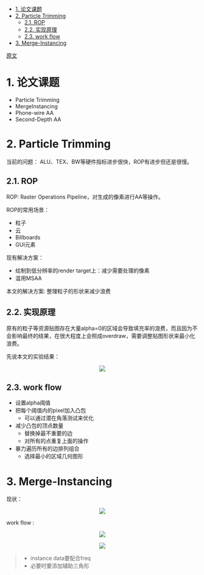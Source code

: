 <!-- TOC -->

- [1. 论文课题](#1-论文课题)
- [2. Particle Trimming](#2-particle-trimming)
  - [2.1. ROP](#21-rop)
  - [2.2. 实现原理](#22-实现原理)
  - [2.3. work flow](#23-work-flow)
- [3. Merge-Instancing](#3-merge-instancing)

<!-- /TOC -->
[原文](./Persson_GraphicsGemsForGames.pptx)

# 1. 论文课题
- Particle Trimming
- MergeInstancing
- Phone-wire AA
- Second-Depth AA

# 2. Particle Trimming
当前的问题：
ALU、TEX、BW等硬件指标进步很快，ROP有进步但还是很慢。

## 2.1. ROP
ROP: Raster Operations Pipeline，对生成的像素进行AA等操作。

ROP的常用场景：
- 粒子
- 云
- Billboards
- GUI元素

现有解决方案：
- 绘制到低分辨率的render target上：减少需要处理的像素
- 滥用MSAA

本文的解决方案:
整理粒子的形状来减少浪费

## 2.2. 实现原理
原有的粒子等资源贴图存在大量alpha=0的区域会导致填充率的浪费，而且因为不会影响最终的结果，在很大程度上会照成overdraw，需要调整贴图形状来最小化浪费。

先说本文的实验结果：
<div align="center">

![][ParticleTrimmingResults]

</div>

## 2.3. work flow
- 设置alpha阈值
- 把每个阈值内的pixel加入凸包
  - 可以通过潜在角落测试来优化
- 减少凸包的顶点数量
  - 替换掉最不重要的边
  - 对所有的点重复上面的操作
- 暴力遍历所有的边排列组合
  - 选择最小的区域几何图形

# 3. Merge-Instancing
现状：
<div align="center">

![][MergeInstancingProblems]

</div>

work flow :

<div align="center">

![][MergeInstancingWorkFlow0]

![][MergeInstancingWorkFlow1]

</div>

> - instance data要配合freq
> - 必要时要添加辅助三角形

[ParticleTrimmingResults]: ./ParticleTrimmingResults.jpg
[MergeInstancingProblems]: ./MergeInstancingProblems.jpg
[MergeInstancingWorkFlow0]: ./MergeInstancingWorkFlow0.jpg
[MergeInstancingWorkFlow1]: ./MergeInstancingWorkFlow1.jpg
